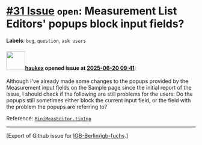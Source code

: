 # [\#31 Issue](https://github.com/IGB-Berlin/igb-fuchs/issues/31) `open`: Measurement List Editors' popups block input fields?
**Labels**: `bug`, `question`, `ask users`


#### <img src="https://avatars.githubusercontent.com/u/4613111?u=708742f53b26cb75f2c7a93ee7a7a53abe18ec48&v=4" width="50">[haukex](https://github.com/haukex) opened issue at [2025-06-20 09:41](https://github.com/IGB-Berlin/igb-fuchs/issues/31):

Although I've already made some changes to the popups provided by the Measurement input fields on the Sample page since the initial report of the issue, I should check if the following are still problems for the users: Do the popups still sometimes either block the current input field, or the field with the problem the popups are referring to?

Reference: [`MiniMeasEditor.tipInp`](https://github.com/IGB-Berlin/igb-fuchs/blob/7d375f11106da7836486ee650a9af57fd41aedd4/src/editors/meas-list.tsx#L41)




-------------------------------------------------------------------------------



[Export of Github issue for [IGB-Berlin/igb-fuchs](https://github.com/IGB-Berlin/igb-fuchs).]

